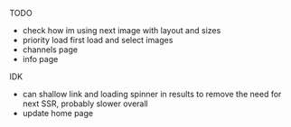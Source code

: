 TODO 
- check how im using next image with layout and sizes
- priority load first load and select images
- channels page
- info page
 
IDK
- can shallow link and loading spinner in results to remove the need for next SSR, probably slower overall
- update home page

